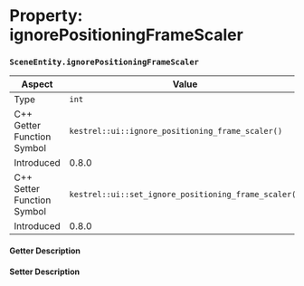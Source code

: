 
# Property: ignorePositioningFrameScaler
### `SceneEntity.ignorePositioningFrameScaler`

| Aspect | Value |
| --- | --- |
| Type | `int` |
| C++ Getter Function Symbol | `kestrel::ui::ignore_positioning_frame_scaler()` |
| Introduced | 0.8.0 |
| C++ Setter Function Symbol | `kestrel::ui::set_ignore_positioning_frame_scaler()` |
| Introduced | 0.8.0 |

#### Getter Description

#### Setter Description

